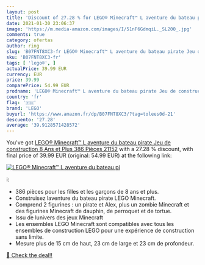 ```yaml
---
layout: post
title: 'Discount of 27.28 % for LEGO® Minecraft™ L aventure du bateau pi'
date: 2021-01-30 23:06:37
image: 'https://m.media-amazon.com/images/I/51nF6GdmqiL._SL200_.jpg'
comments: true
category: ofertas
author: ring
slug: 'B07FNT8XC3-fr LEGO® Minecraft™ L aventure du bateau pirate Jeu de...'
sku: 'B07FNT8XC3-fr'
tags: [ 'lego®', ]
actualPrice: 39.99 EUR
currency: EUR
price: 39.99
comparePrice: 54.99 EUR
prodname: 'LEGO® Minecraft™ L aventure du bateau pirate Jeu de construction  8 Ans et Plus  386 Pièces 21152'
country: 'fr'
flag: '🇫🇷'
brand: 'LEGO'
buyurl: 'https://www.amazon.fr/dp/B07FNT8XC3/?tag=tolees0d-21'
descuento: '27.28'
average: '39.9128571428572'
---
```


You've got [LEGO® Minecraft™ L aventure du bateau pirate Jeu de construction  8 Ans et Plus  386 Pièces 21152](https://www.amazon.fr/dp/B07FNT8XC3/?tag=tolees0d-21) with a  27.28 % discount, with final price of 39.99 EUR (original: 54.99 EUR) at the following link:

[![LEGO® Minecraft™ L aventure du bateau pi](https://m.media-amazon.com/images/I/51nF6GdmqiL._SL200_.jpg)](https://www.amazon.fr/dp/B07FNT8XC3/?tag=tolees0d-21)

ℹ️:

- 386 pièces pour les filles et les garçons de 8 ans et plus.
- Construisez laventure du bateau pirate LEGO Minecraft.
- Comprend 2 figurines : un pirate et Alex, plus un zombie Minecraft et des figurines Minecraft de dauphin, de perroquet et de tortue.
- Issu de lunivers des jeux Minecraft
- Les ensembles LEGO Minecraft sont compatibles avec tous les ensembles de construction LEGO pour une expérience de construction sans limite.
- Mesure plus de 15 cm de haut, 23 cm de large et 23 cm de profondeur.

[🛒 Check the deal!!](https://www.amazon.fr/dp/B07FNT8XC3/?tag=tolees0d-21)
